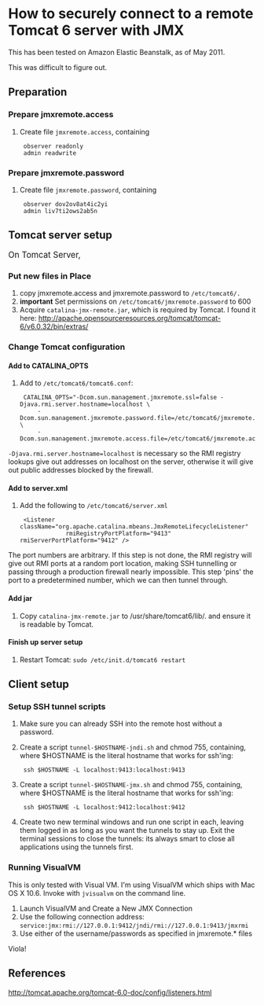# How to securely connect to a remote Tomcat 6 server with JMX

This has been tested on Amazon Elastic Beanstalk, as of May 2011.

This was difficult to figure out.

## Preparation

### Prepare jmxremote.access

1. Create file `jmxremote.access`, containing

        observer readonly
        admin readwrite

### Prepare jmxremote.password

1. Create file `jmxremote.password`, containing

        observer dov2ov8at4ic2yi
        admin liv7ti2ows2ab5n

## Tomcat server setup

<big>On Tomcat Server,</big>

### Put new files in Place

1. copy jmxremote.access and jmxremote.password to `/etc/tomcat6/.`
1. __important__ Set permissions on `/etc/tomcat6/jmxremote.password` to 600
1. Acquire `catalina-jmx-remote.jar`, which is required by Tomcat.  I found it here: http://apache.opensourceresources.org/tomcat/tomcat-6/v6.0.32/bin/extras/

### Change Tomcat configuration

#### Add to CATALINA_OPTS

1. Add to `/etc/tomcat6/tomcat6.conf`:

        CATALINA_OPTS="-Dcom.sun.management.jmxremote.ssl=false -Djava.rmi.server.hostname=localhost \
            -Dcom.sun.management.jmxremote.password.file=/etc/tomcat6/jmxremote.password \
            -Dcom.sun.management.jmxremote.access.file=/etc/tomcat6/jmxremote.access"

`-Djava.rmi.server.hostname=localhost` is necessary so the RMI registry lookups give out addresses
on localhost on the server, otherwise it will give out public addresses blocked by the firewall.

#### Add to server.xml

1. Add the following to `/etc/tomcat6/server.xml`

        <Listener className="org.apache.catalina.mbeans.JmxRemoteLifecycleListener"
                    rmiRegistryPortPlatform="9413" rmiServerPortPlatform="9412" />

The port numbers are arbitrary.  If this step is not done, the RMI registry will give out RMI
ports at a random port location, making SSH tunnelling or passing through a production firewall
nearly impossible.  This step 'pins' the port to a predetermined number, which we can then tunnel through.

#### Add jar

1. Copy `catalina-jmx-remote.jar` to /usr/share/tomcat6/lib/. and ensure it is readable by Tomcat.

#### Finish up server setup

1. Restart Tomcat: `sudo /etc/init.d/tomcat6 restart`

## Client setup

### Setup SSH tunnel scripts

1. Make sure you can already SSH into the remote host without a password.
1. Create a script `tunnel-$HOSTNAME-jndi.sh` and chmod 755, containing, where $HOSTNAME is the literal hostname that works for ssh'ing:

        ssh $HOSTNAME -L localhost:9413:localhost:9413

1. Create a script `tunnel-$HOSTNAME-jmx.sh` and chmod 755, containing, where $HOSTNAME is the literal hostname that works for ssh'ing:

        ssh $HOSTNAME -L localhost:9412:localhost:9412

1. Create two new terminal windows and run one script in each, leaving them logged in as long as you
want the tunnels to stay up.  Exit the terminal sessions to close the tunnels: its always smart to
close all applications using the tunnels first.

### Running VisualVM

This is only tested with Visual VM.  I'm using VisualVM which ships with Mac OS X 10.6.  Invoke with `jvisualvm` on the command line.

1. Launch VisualVM and Create a New JMX Connection
2. Use the following connection address: `service:jmx:rmi://127.0.0.1:9412/jndi/rmi://127.0.0.1:9413/jmxrmi`
3. Use either of the username/passwords as specified in jmxremote.* files

Viola!

## References

http://tomcat.apache.org/tomcat-6.0-doc/config/listeners.html
